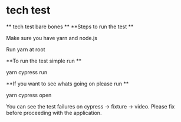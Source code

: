 # tech test
** tech test bare bones
**
**Steps to run the test
**

Make sure you have yarn and node.js

Run yarn at root

**To run the test simple run
**

yarn cypress run

**If you want to see whats going on please run
**

yarn cypress open

You can see the test failures on cypress -> fixture -> video. Please fix before proceeding with the application.
